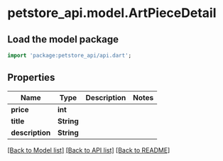 # petstore_api.model.ArtPieceDetail

## Load the model package

```dart
import 'package:petstore_api/api.dart';
```

## Properties

Name | Type | Description | Notes
------------ | ------------- | ------------- | -------------
**price** | **int** |  |
**title** | **String** |  |
**description** | **String** |  |

[[Back to Model list]](../README.md#documentation-for-models) [[Back to API list]](../README.md#documentation-for-api-endpoints) [[Back to README]](../README.md)



